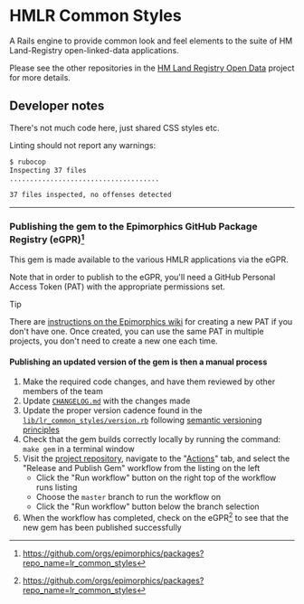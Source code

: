 # HMLR Common Styles

A Rails engine to provide common look and feel elements to the suite of HM
Land-Registry open-linked-data applications.

Please see the other repositories in the [HM Land Registry Open
Data](https://github.com/epimorphics/hmlr-linked-data/) project for more
details.

## Developer notes

There's not much code here, just shared CSS styles etc.

Linting should not report any warnings:

```sh
$ rubocop
Inspecting 37 files
.....................................

37 files inspected, no offenses detected
```

---

### Publishing the gem to the Epimorphics GitHub Package Registry (eGPR)[^1]

This gem is made available to the various HMLR applications via the eGPR.

Note that in order to publish to the eGPR, you'll need a GitHub Personal Access
Token (PAT) with the appropriate permissions set.

> [!TIP]
> There are [instructions on the Epimorphics
> wiki](https://github.com/epimorphics/internal/wiki/Ansible-CICD#creating-a-pat-for-gpr-access)
> for creating a new PAT if you don't have one.
> Once created, you can use the same PAT in multiple projects, you don't need to
> create a new one each time.

#### Publishing an updated version of the gem is then a manual process

1. Make the required code changes, and have them reviewed by other members of
   the team
2. Update [`CHANGELOG.md`](/CHANGELOG.md) with the changes made
3. Update the proper version cadence found in the
   [`lib/lr_common_styles/version.rb`](/lib/lr_common_styles/version.rb)
   following [semantic versioning principles](https://semver.org/)
4. Check that the gem builds correctly locally by running the command: `make
   gem` in a terminal window
5. Visit the [project
   repository](https://github.com/epimorphics/lr_common_styles), navigate to the
   "[Actions](https://github.com/epimorphics/lr_common_styles/actions)" tab, and
   select the "Release and Publish Gem" workflow from the listing on the left
    - Click the "Run workflow" button on the right top of the workflow runs
      listing
    - Choose the `master` branch to run the workflow on
    - Click the "Run workflow" button below the branch selection
6. When the workflow has completed, check on the eGPR[^1] to see that the new
   gem has been published successfully

[^1]: <https://github.com/orgs/epimorphics/packages?repo_name=lr_common_styles>
